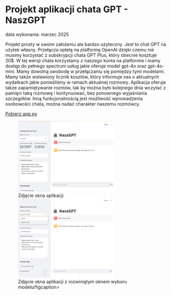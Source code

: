 # Projekt aplikacji chata GPT - NaszGPT

data wykonania: marzec 2025

Projekt prosty w swoim założeniu ale bardzo użyteczny. Jest to chat GPT na użytek własny.
Przełącza opłatę na platformę OpenAI dzięki czemu nie musimy korzystać z subskrypcji 
chata GPT Plus, który obecnie kosztuje 20$.
W tej wersji chata korzystamy z naszego konta na platformie i mamy dostęp do pełnego
spectrum usług jakie oferuje model gpt-4o oraz gpt-4o-mini. Mamy dowolną swobodę w przełączaniu 
się pomiędzy tymi modelami. Mamy także wstawiony licznik kosztów, który informuje nas 
o aktualnych wydatkach jakie ponieśliśmy w ramach aktualnej rozmowy.
Aplikacja oferuje także zapamiętywanie rozmów, tak by można było kolejnego dnia wczytać
z pamięci taką rozmowę i kontynuować, bez ponownego wyjaśniania szczegółów.
Inną funkcjonalnością jest możliwość wprowadzenia osobowości chata, można nadać charakter
naszemu rozmówcy.

<a href="app.py" class="md-button md-button--primary">Pobierz app.py</a>

<figure markdown="1">
  <img src="https://raw.githubusercontent.com/Tomalom76/portfolio/main/docs/mojGPT/images/naszGPT1.jpg" alt="NaszGPT project1" width="300">
  <figcaption>Zdjęcie okna aplikacji</figcaption>
  <img src="https://raw.githubusercontent.com/Tomalom76/portfolio/main/docs/mojGPT/images/naszGPT2.jpg" alt="NaszGPT project2" width="300">
  <figcaption>Zdjęcie okna aplikacji z rozwiniętym oknem wyboru modelu/figcaption>
</figure>